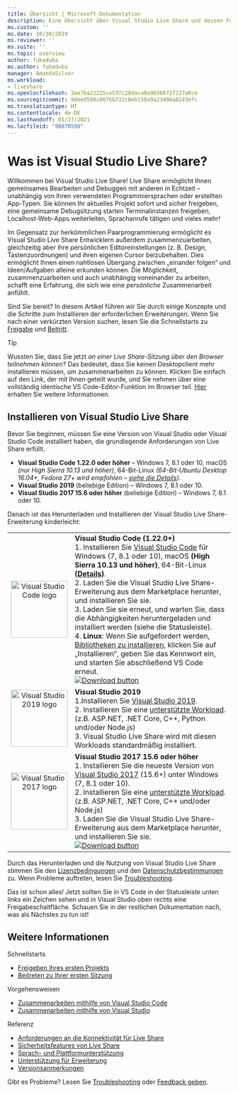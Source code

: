 ```yaml
---
title: Übersicht | Microsoft-Dokumentation
description: Eine Übersicht über Visual Studio Live Share und dessen Funktionen.
ms.custom: ''
ms.date: 10/30/2019
ms.reviewer: ''
ms.suite: ''
ms.topic: overview
author: fubaduba
ms.author: fubaduba
manager: AmandaSilver
ms.workload:
- liveshare
ms.openlocfilehash: 3ae7ba22225ce537c28daca0a9036872f227a8ce
ms.sourcegitcommit: 9deed590c0876b732c8eb150a9a23498a8243efc
ms.translationtype: HT
ms.contentlocale: de-DE
ms.lasthandoff: 01/27/2021
ms.locfileid: "98870590"
---
```

<!--
Copyright &copy; Microsoft Corporation
All rights reserved.
Creative Commons Attribution 4.0 License (International): https://creativecommons.org/licenses/by/4.0/legalcode
-->

# <a name="what-is-visual-studio-live-share"></a>Was ist Visual Studio Live Share?

Willkommen bei Visual Studio Live Share! Live Share ermöglicht Ihnen gemeinsames Bearbeiten und Debuggen mit anderen in Echtzeit – unabhängig von Ihren verwendeten Programmiersprachen oder erstellten App-Typen. Sie können Ihr aktuelles Projekt sofort und sicher freigeben, eine gemeinsame Debugsitzung starten Terminalinstanzen freigeben, Localhost-Web-Apps weiterleiten, Sprachanrufe tätigen und vieles mehr!

 Im Gegensatz zur herkömmlichen Paarprogrammierung ermöglicht es Visual Studio Live Share Entwicklern außerdem zusammenzuarbeiten, gleichzeitig aber ihre persönlichen Editoreinstellungen (z. B. Design, Tastenzuordnungen) und ihren eigenen Cursor beizubehalten. Dies ermöglicht Ihnen einen nahtlosen Übergang zwischen „einander folgen“ und Ideen/Aufgaben alleine erkunden können. Die Möglichkeit, zusammenzuarbeiten und auch unabhängig voneinander zu arbeiten, schafft eine Erfahrung, die sich wie eine _persönliche_ Zusammenarbeit anfühlt.

Sind Sie bereit? In diesem Artikel führen wir Sie durch einige Konzepte und die Schritte zum Installieren der erforderlichen Erweiterungen. Wenn Sie nach einer verkürzten Version suchen, lesen Sie die Schnellstarts zu [Freigabe](quickstart/share.md) und [Beitritt](quickstart/join.md).

> [!TIP]
> Wussten Sie, dass Sie jetzt *an einer Live Share-Sitzung über den Browser teilnehmen können*? Das bedeutet, dass Sie keinen Desktopclient mehr installieren müssen, um zusammenarbeiten zu können. Klicken Sie einfach auf den Link, der mit Ihnen geteilt wurde, und Sie nehmen über eine vollständig identische VS Code-Editor-Funktion im Browser teil. [Hier](quickstart/browser-join.md) erhalten Sie weitere Informationen.

## <a name="install-visual-studio-live-share"></a>Installieren von Visual Studio Live Share

Bevor Sie beginnen, müssen Sie eine Version von Visual Studio oder Visual Studio Code installiert haben, die grundlegende Anforderungen von Live Share erfüllt.

- **Visual Studio Code 1.22.0 oder höher** – Windows 7, 8.1 oder 10, macOS *(nur High Sierra 10.13 und höher)*, 64-Bit-Linux *(64-Bit-Ubuntu Desktop 16.04+, Fedora 27+ wird empfohlen – [siehe die Details](use/vscode.md#installation))*.
- **Visual Studio 2019** (beliebige Edition) – Windows 7, 8.1 oder 10.
- **Visual Studio 2017 15.6 oder höher** (beliebige Edition) – Windows 7, 8.1 oder 10.

Danach ist das Herunterladen und Installieren der Visual Studio Live Share-Erweiterung kinderleicht:

<table style="width: 100%; border:none;">
<tr>
    <td width="128px" style="width: 128px; text-align: center; border:none;"><img src="media/vs-code.svg" width="128px" alt="Visual Studio Code logo"/></td>
    <td style="border:none;">
        <strong>Visual Studio Code (1.22.0+)</strong><br />
        1. Installieren Sie <a href="https://code.visualstudio.com/">Visual Studio Code</a> für Windows (7, 8.1 oder 10), macOS <b>(High Sierra 10.13 und höher)</b>, 64-Bit-Linux <b>(<a href="use/vscode.md#installation">Details</a>)</b>.<br />
        2. Laden Sie die Visual Studio Live Share-Erweiterung aus dem Marketplace herunter, und installieren Sie sie. <br />
        3. Laden Sie sie erneut, und warten Sie, dass die Abhängigkeiten heruntergeladen und installiert werden (siehe die Statusleiste).<br />
        4. <strong>Linux</strong>: Wenn Sie aufgefordert werden, <a href="reference/linux.md#install-linux-prerequisites">Bibliotheken zu installieren</a>, klicken Sie auf „Installieren“, geben Sie das Kennwort ein, und starten Sie abschließend VS Code erneut.<br />
        <a href="https://aka.ms/vsls-dl/vscode"><img src="media/download.png" alt="Download button"></a>
    </td>
</tr>
<tr style="border:none;">
    <td width="128px" style="width: 128px; text-align: center; border:none;"><img src="media/vs-ide-2019.svg" width="128px" alt="Visual Studio 2019 logo" /></td>
    <td  style="border:none;">
        <strong>Visual Studio 2019</strong><br />
        1.Installieren Sie <a href="https://visualstudio.microsoft.com/downloads/">Visual Studio 2019</a>.<br/>
        2. Installieren Sie eine <a href="reference/platform-support.md">unterstützte Workload</a>. (z.B. ASP.NET, .NET Core, C++, Python und/oder Node.js)<br />
        3. Visual Studio Live Share wird mit diesen Workloads standardmäßig installiert. <br />
    </td>
</tr>
<tr style="border:none;">
    <td width="128px" style="width: 128px; text-align: center; border:none;"><img src="media/vs-ide-2017.svg" width="128px" alt="Visual Studio 2017 logo" /></td>
    <td  style="border:none;">
        <strong>Visual Studio 2017 15.6 oder höher</strong><br />
        1. Installieren Sie die neueste Version von <a href="https://visualstudio.microsoft.com/vs/older-downloads/">Visual Studio 2017</a> (15.6+) unter Windows (7, 8.1 oder 10).<br/>
        2. Installieren Sie eine <a href="reference/platform-support.md">unterstützte Workload</a>. (z.B. ASP.NET, .NET Core, C++ und/oder Node.js)<br />
        3. Laden Sie die Visual Studio Live Share-Erweiterung aus dem Marketplace herunter, und installieren Sie sie. <br />
        <a href="https://aka.ms/vsls-dl/vs"><img style="padding: 0; spacing: 0;" src="media/download.png" alt="Download button" ></a><br />
    </td>
</tr>
</table>

Durch das Herunterladen und die Nutzung von Visual Studio Live Share stimmen Sie den [Lizenzbedingungen](https://aka.ms/vsls-license) und den [Datenschutzbestimmungen](https://www.microsoft.com/en-us/privacystatement/EnterpriseDev/default.aspx) zu. Wenn Probleme auftreten, lesen Sie [Troubleshooting](troubleshooting.md).

Das ist schon alles! Jetzt sollten Sie in VS Code in der Statusleiste unten links ein Zeichen sehen und in Visual Studio oben rechts eine Freigabeschaltfläche. Schauen Sie in der restlichen Dokumentation nach, was als Nächstes zu tun ist!


## <a name="see-also"></a>Weitere Informationen

Schnellstarts

- [Freigeben Ihres ersten Projekts](quickstart/share.md)
- [Beitreten zu Ihrer ersten Sitzung](quickstart/join.md)

Vorgehensweisen

- [Zusammenarbeiten mithilfe von Visual Studio Code](use/vscode.md)
- [Zusammenarbeiten mithilfe von Visual Studio](use/vs.md)

Referenz

- [Anforderungen an die Konnektivität für Live Share](reference/connectivity.md)
- [Sicherheitsfeatures von Live Share](reference/security.md)
- [Sprach- und Plattformunterstützung](reference/platform-support.md)
- [Unterstützung für Erweiterung](reference/extensions.md)
- [Versionsanmerkungen](https://aka.ms/vsls-releases)

Gibt es Probleme? Lesen Sie [Troubleshooting](troubleshooting.md) oder [Feedback geben](support.md).

